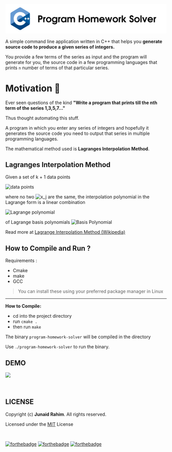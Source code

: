 ![HEADER](header.png)

A simple command line application written in C++ that helps you **generate source code to produce a given
series of integers.** 

You provide a few terms of the series as input and the program will generate for
you, the source code in a few programming languages that prints `n` number of terms
of that particular series.

# Motivation :grimacing:

Ever seen questions of the kind __"Write a program that prints till the nth term of the series 1,3,5,7..."__

Thus thought automating this stuff. 

A program in which you enter any series of integers and hopefully it generates the source code you need to output that series in multiple programming languages.

The mathematical method used is **Lagranges Interpolation Method**.


## Lagranges Interpolation Method

Given a set of k + 1 data points


![data points](https://wikimedia.org/api/rest_v1/media/math/render/svg/5e4f064b4751bb32d87cc829aca1b2b2f38d4a6d)

where no two  ![x_j](https://wikimedia.org/api/rest_v1/media/math/render/svg/5db47cb3d2f9496205a17a6856c91c1d3d363ccd) are the same, the interpolation polynomial in the Lagrange form is a linear combination

![Lagrange polynomial](https://wikimedia.org/api/rest_v1/media/math/render/svg/d07f3378ff7718c345e5d3d4a57d3053190226a0)

of Lagrange basis polynomials
![Basis Polynomial](https://wikimedia.org/api/rest_v1/media/math/render/svg/6e2c3a2ab16a8723c0446de6a30da839198fb04b)

Read more at [Lagrange Interpolation Method (Wikipedia)](https://en.wikipedia.org/wiki/Lagrange_polynomial)

## How to Compile and Run ?

Requirements : 
* Cmake
* make
* GCC

> You can install these using your preferred package manager in Linux
___

**How to Compile:**
* cd into the project directory 
* run `cmake .`
* then run `make`

The binary `program-homework-solver` will be compiled in the directory

Use `./program-homework-solver` to run the binary.

## DEMO

<p>
    <img src="https://cdn.rawgit.com/junaidrahim/program-homework-solver/51052947/recording.svg">
</p>

<br>

## LICENSE
Copyright (c) **Junaid Rahim**. All rights reserved.

Licensed under the [MIT](LICENSE) License

<br>

[![forthebadge](https://forthebadge.com/images/badges/built-with-love.svg)](https://forthebadge.com)
[![forthebadge](https://forthebadge.com/images/badges/made-with-c-plus-plus.svg)](https://forthebadge.com)
[![forthebadge](https://forthebadge.com/images/badges/for-you.svg)](https://forthebadge.com)

